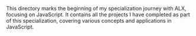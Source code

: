 This directory marks the beginning of my specialization journey with ALX, focusing on JavaScript. It contains all the projects I have completed as part of this specialization, covering various concepts and applications in JavaScript.
